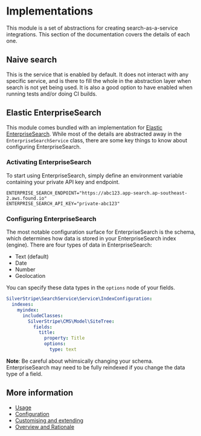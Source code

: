 # Implementations

This module is a set of abstractions for creating search-as-a-service integrations. This section
of the documentation covers the details of each one.

## Naive search

This is the service that is enabled by default. It does not interact with any specific service, and is
there to fill the whole in the abstraction layer when search is not yet being used. It is also a good option
to have enabled when running tests and/or doing CI builds.

## Elastic EnterpriseSearch

This module comes bundled with an implementation for [Elastic EnterpriseSearch](https://www.elastic.co/app-search/).
While most of the details are abstracted away in the `EnterpriseSearchService` class, there are some key things to
know about configuring EnterpriseSearch.

### Activating EnterpriseSearch

To start using EnterpriseSearch, simply define an environment variable containing your private API key
and endpoint.

```
ENTERPRISE_SEARCH_ENDPOINT="https://abc123.app-search.ap-southeast-2.aws.found.io"
ENTERPRISE_SEARCH_API_KEY="private-abc123"
```

### Configuring EnterpriseSearch

The most notable configuration surface for EnterpriseSearch is the schema, which determines how data
is stored in your EnterpriseSearch index (engine). There are four types of data in EnterpriseSearch:

* Text (default)
* Date
* Number
* Geolocation

You can specify these data types in the `options` node of your fields.

```yaml
SilverStripe\SearchService\Service\IndexConfiguration:
  indexes:
    myindex:
      includeClasses:
        SilverStripe\CMS\Model\SiteTree:
          fields:
            title:
              property: Title
              options:
                type: text
```

**Note**: Be careful about whimsically changing your schema. EnterpriseSearch may need to be fully
reindexed if you change the data type of a field.

## More information

* [Usage](usage.md)
* [Configuration](configuration.md)
* [Customising and extending](customising.md)
* [Overview and Rationale](overview.md)
